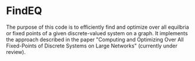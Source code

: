# FindEQ

The purpose of this code is to efficiently find and optimize over all equilbria or fixed points of a given discrete-valued system on a graph. It implements the approach described in the paper "Computing and Optimizing Over All Fixed-Points of Discrete Systems on Large Networks" (currently under review).

